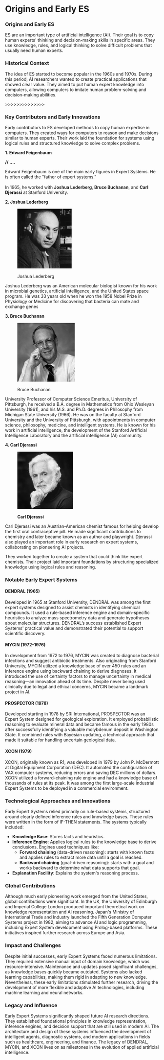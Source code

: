 # Origins and Early ES

### Origins and Early ES

ES are an important type of artificial intelligence (AI). Their goal is to copy human experts' thinking and decision-making skills in specific areas. They use knowledge, rules, and logical thinking to solve difficult problems that usually need human experts.

### Historical Context

The idea of ES started to become popular in the 1960s and 1970s. During this period, AI researchers wanted to create practical applications that showed clear value. They aimed to put human expert knowledge into computers, allowing computers to imitate human problem-solving and decision-making abilities.

\>>>>>>>>>>>>>>

### Key Contributors and Early Innovations

Early contributors to ES developed methods to copy human expertise in computers. They created ways for computers to reason and make decisions similar to human experts. Their work laid the foundation for systems using logical rules and structured knowledge to solve complex problems.

**1. Edward Feigenbaum**

**// ....**

Edward Feigenbaum is one of the main early figures in Expert Systems. He is often called the "father of expert systems." \
\
In 1965, he worked with **Joshua Lederberg**, **Bruce Buchanan**, and **Carl Djerassi** at Stanford University.&#x20;

**2. Joshua Lederberg**

<div align="left"><figure><img src="../../../.gitbook/assets/es-joshua-lederberg-min (2).png" alt="" width="178"><figcaption><p>Joshua Lederberg</p></figcaption></figure></div>

Joshua Lederberg was an American molecular biologist known for his work in microbial genetics, artificial intelligence, and the United States space program. He was 33 years old when he won the 1958 Nobel Prize in Physiology or Medicine for discovering that bacteria can mate and exchange genes

**3. Bruce Buchanan**

<div align="left"><figure><img src="../../../.gitbook/assets/es-bruce-buchanan-min (1).png" alt="" width="188"><figcaption><p>Bruce Buchanan</p></figcaption></figure></div>

University Professor of Computer Science Emeritus, University of Pittsburgh, he received a B.A. degree in Mathematics from Ohio Wesleyan University (1961), and his M.S. and Ph.D. degrees in Philosophy from Michigan State University (1966). He was on the faculty at Stanford University and the University of Pittsburgh, with appointments in computer science, philosophy, medicine, and intelligent systems. He is known for his work in artificial intelligence, the development of the Stanford Artificial Intelligence Laboratory and the artificial intelligence (AI) community.

**4. Carl Djerassi**

<div align="left"><figure><img src="../../../.gitbook/assets/es-carl-djerassi-min (3).png" alt="" width="183"><figcaption><p><strong>Carl Djerassi</strong> </p></figcaption></figure></div>

Carl Djerassi was an Austrian-American chemist famous for helping develop the first oral contraceptive pill. He made significant contributions to chemistry and later became known as an author and playwright. Djerassi also played an important role in early research on expert systems, collaborating on pioneering AI projects.

They worked together to create a system that could think like expert chemists. Their project laid important foundations by structuring specialized knowledge using logical rules and reasoning.

### Notable Early Expert Systems

#### **DENDRAL (1965)**

Developed in 1965 at Stanford University, DENDRAL was among the first expert systems designed to assist chemists in identifying chemical compounds. It used a rule-based inference engine and domain-specific heuristics to analyze mass spectrometry data and generate hypotheses about molecular structures. DENDRAL’s success established Expert Systems' practical value and demonstrated their potential to support scientific discovery.

#### **MYCIN (1972–1976)**

In development from 1972 to 1976, MYCIN was created to diagnose bacterial infections and suggest antibiotic treatments. Also originating from Stanford University, MYCIN utilized a knowledge base of over 450 rules and an inference engine using backward chaining to derive diagnoses. It introduced the use of certainty factors to manage uncertainty in medical reasoning—an innovation ahead of its time. Despite never being used clinically due to legal and ethical concerns, MYCIN became a landmark project in AI.

#### **PROSPECTOR (1978)**

Developed starting in 1978 by SRI International, PROSPECTOR was an Expert System designed for geological exploration. It employed probabilistic reasoning to evaluate mineral data and became famous in the early 1980s after successfully identifying a valuable molybdenum deposit in Washington State. It combined rules with Bayesian updating, a technical approach that made it suitable for handling uncertain geological data.

#### **XCON (1979)**

XCON, originally known as R1, was developed in 1979 by John P. McDermott at Digital Equipment Corporation (DEC). It automated the configuration of VAX computer systems, reducing errors and saving DEC millions of dollars. XCON utilized a forward-chaining rule engine and had a knowledge base of thousands of rules at its peak. It was among the first large-scale industrial Expert Systems to be deployed in a commercial environment.

### Technological Approaches and Innovations

Early Expert Systems relied primarily on rule-based systems, structured around clearly defined inference rules and knowledge bases. These rules were written in the form of IF-THEN statements. The systems typically included:

* **Knowledge Base**: Stores facts and heuristics.
* **Inference Engine**: Applies logical rules to the knowledge base to derive conclusions. Engines used techniques like:
  * **Forward chaining** (data-driven reasoning): starts with known facts and applies rules to extract more data until a goal is reached.
  * **Backward chaining** (goal-driven reasoning): starts with a goal and works backward to determine what data supports that goal.
* **Explanation Facility**: Explains the system's reasoning process.

### Global Contributions

Although much early pioneering work emerged from the United States, global contributions were significant. In the UK, the University of Edinburgh and Imperial College London produced important theoretical work on knowledge representation and AI reasoning. Japan's Ministry of International Trade and Industry launched the Fifth Generation Computer Systems project in 1982, aiming to advance AI and logic programming, including Expert System development using Prolog-based platforms. These initiatives inspired further research across Europe and Asia.

### Impact and Challenges

Despite initial successes, early Expert Systems faced numerous limitations. They required extensive manual input of domain knowledge, which was resource-intensive. Maintenance and updates posed significant challenges, as knowledge bases quickly became outdated. Systems also lacked learning capabilities, making them rigid in adapting to new knowledge. Nevertheless, these early limitations stimulated further research, driving the development of more flexible and adaptive AI technologies, including machine learning and neural networks.

### Legacy and Influence

Early Expert Systems significantly shaped future AI research directions. They established foundational principles in knowledge representation, inference engines, and decision support that are still used in modern AI. The architecture and design of these systems influenced the development of intelligent agents, diagnostic systems, and modern applications in fields such as healthcare, engineering, and finance. The legacy of DENDRAL, MYCIN, and XCON lives on as milestones in the evolution of applied artificial intelligence.
